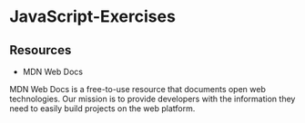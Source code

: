 # JavaScript-Exercises

## Resources
- MDN Web Docs

MDN Web Docs is a free-to-use resource that documents open web technologies. Our mission is to provide developers with the information they need to easily build projects on the web platform.